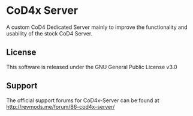 # CoD4x Server
A custom CoD4 Dedicated Server mainly to improve the functionality and usability of the stock CoD4 Server.

## License
This software is released under the GNU General Public License v3.0

## Support
The official support forums for CoD4x-Server can be found at http://revmods.me/forum/86-cod4x-server/
